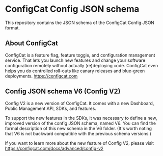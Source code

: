 # ConfigCat Config JSON schema

This repository contains the JSON schema of the ConfigCat Config JSON format.

## About ConfigCat

ConfigCat is a feature flag, feature toggle, and configuration management service. That lets you launch new features and change your software configuration remotely without actually (re)deploying code. ConfigCat even helps you do controlled roll-outs like canary releases and blue-green deployments. https://configcat.com

## Config JSON schema V6 (Config V2)

Config V2 is a new version of ConfigCat. It comes with a new Dashboard, Public Management API, SDKs, and features.

To support the new features in the SDKs, it was necessary to define a new, improved version of the config JSON schema, named V6. You can find the formal description of this new schema in the V6 folder. (It's worth noting that V6 is not backward compatible with the previous schema versions.)

If you want to learn more about the new feature of Config V2, please visit https://configcat.com/docs/advanced/config-v2
